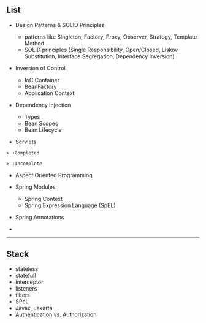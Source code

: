 ## List
- Design Patterns & SOLID Principles
  - patterns like Singleton, Factory, Proxy, Observer, Strategy, Template Method
  - SOLID principles (Single Responsibility, Open/Closed, Liskov Substitution, Interface Segregation, Dependency Inversion)

- Inversion of Control
  - IoC Container
  - BeanFactory
  - Application Context

- Dependency Injection
  - Types
  - Bean Scopes
  - Bean Lifecycle

- Servlets

```
> ⬆️Completed

> ⬇️Incomplete
```

- Aspect Oriented Programming

- Spring Modules
  - Spring Context
  - Spring Expression Language (SpEL)

- Spring Annotations

- 




---

## Stack
- stateless
- statefull
- interceptor
- listeners
- filters
- SPeL
- Javax, Jakarta
- Authentication vs. Authorization